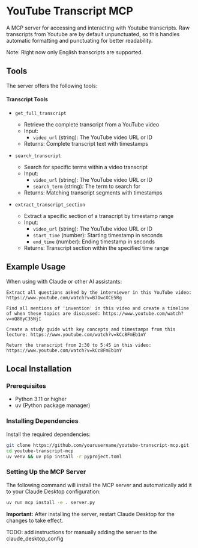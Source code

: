 # YouTube Transcript MCP

A MCP server for accessing and interacting with Youtube transcripts. Raw transcripts from Youtube are by default unpunctuated, so this handles automatic formatting and punctuating for better readability.

Note: Right now only English transcripts are supported.

## Tools

The server offers the following tools:

#### Transcript Tools

- `get_full_transcript`

  - Retrieve the complete transcript from a YouTube video
  - Input:
    - `video_url` (string): The YouTube video URL or ID
  - Returns: Complete transcript text with timestamps

- `search_transcript`

  - Search for specific terms within a video transcript
  - Input:
    - `video_url` (string): The YouTube video URL or ID
    - `search_term` (string): The term to search for
  - Returns: Matching transcript segments with timestamps

- `extract_transcript_section`
  - Extract a specific section of a transcript by timestamp range
  - Input:
    - `video_url` (string): The YouTube video URL or ID
    - `start_time` (number): Starting timestamp in seconds
    - `end_time` (number): Ending timestamp in seconds
  - Returns: Transcript section within the specified time range

## Example Usage

When using with Claude or other AI assistants:

```
Extract all questions asked by the interviewer in this YouTube video: https://www.youtube.com/watch?v=B7OwcXCE5Rg
```

```
Find all mentions of 'invention' in this video and create a timeline of when these topics are discussed: https://www.youtube.com/watch?v=uQ88yC35NjI
```

```
Create a study guide with key concepts and timestamps from this lecture: https://www.youtube.com/watch?v=kCc8FmEb1nY
```

```
Return the transcript from 2:30 to 5:45 in this video: https://www.youtube.com/watch?v=kCc8FmEb1nY
```

## Local Installation

### Prerequisites

- Python 3.11 or higher
- uv (Python package manager)

### Installing Dependencies

Install the required dependencies:

```bash
git clone https://github.com/yourusername/youtube-transcript-mcp.git
cd youtube-transcript-mcp
uv venv && uv pip install -r pyproject.toml
```

### Setting Up the MCP Server

The following command will install the MCP server and automatically add it to your Claude Desktop configuration:

```bash
uv run mcp install -e . server.py
```

**Important:** After installing the server, restart Claude Desktop for the changes to take effect.

TODO: add instructions for manually adding the server to the claude_desktop_config
